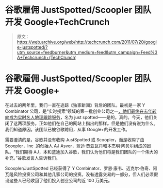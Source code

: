 # 谷歌雇佣 JustSpotted/Scoopler 团队开发 Google+TechCrunch

> 原文：<https://web.archive.org/web/http://techcrunch.com/2011/07/20/google-justspotted/?utm_source=feedburner&utm_medium=feed&utm_campaign=Feed%3A+Techcrunch+(TechCrunch>)

# 谷歌雇佣 JustSpotted/Scoopler 团队开发 Google+

在过去的两年里，我们一直在追踪《独家新闻》背后的团队。最初是一家 Y Combinator 公司，是“实时搜索”领域的第一批创业公司之一[，他们最终在去年转向成为](https://web.archive.org/web/20230205013647/https://techcrunch.com/2009/05/08/search-goes-real-time-with-scoopler-twitter-dominates-results/)[实时名人地理跟踪服务](https://web.archive.org/web/20230205013647/https://techcrunch.com/2010/10/12/justspotted/)，名为 just spotted——是的，真的。今天，他们关闭了这两项服务，正如他们在自己的网站上指出的那样。但是他们没有说为什么。我们知道原因。该团队已被谷歌聘用，从事 Google+的开发工作。

需要澄清的是，谷歌并没有收购 JustSpotted 或 Scoopler，而是收购了由 Scoopler，Inc .的创始人 AJ Asver，蓝迪·贾亚瓦丹和本杰明·陶贝尔组成的团队。“我们期待 AJ，本和蓝迪加入谷歌，我们认为他们将是我们团队的一个伟大的补充，”谷歌发言人告诉我们。

Scoopler/JustSpotted 已经获得了 Y Combinator、罗恩·康韦、迈克尔·伯奇、阿瓦隆风险投资公司和其他几家公司的投资。没有透露交易的一部分，但人们必须假设这些人已经收回了他们投入创业公司的近 100 万美元。